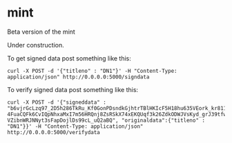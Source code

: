 # mint
Beta version of the mint

Under construction.

To get signed data post something like this:

```
curl -X POST -d '{"titleno" : "DN1"}' -H "Content-Type: application/json" http://0.0.0.0:5000/signdata
```

To verify signed data post something like this:

```
curl -X POST -d '{"signeddata" : "b6vjrGcLzq97_2D5h286TkRu_Kf0GonPDsndkGjhtrTBlHKIcF5H18hu635VEork_kr811ZS7B-4FuaCQFk6CvIQpNhxaMxI7m56HRQnj8ZsRSkX74xEKQUqf3k26ZdkODWJVsKyd_grJ39tfwMvJJb9V5REpRa8qXGr1eXgK4gEqwmo2fkow_W8q_yqMTTm9jOuVeFaqCQzAJBFUEWgkuTLRd91Wm8MlF4RhG_w1YktGzVath3tvaiTXNfiyfZbzPu9viotpP81gsFpWw6xocrUDbKhhXw2rm0BU2NvqSMXJ3X1qZs-VZibnWRJNNyt3sFapDojlDs99cL_uQ2aBQ", "originaldata":{"titleno" : "DN1"}}' -H "Content-Type: application/json" http://0.0.0.0:5000/verifydata
```

